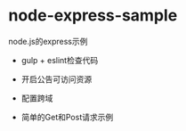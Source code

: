 # node-express-sample

node.js的express示例

- gulp + eslint检查代码

- 开启公告可访问资源

- 配置跨域

- 简单的Get和Post请求示例
